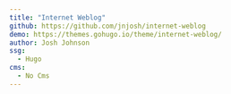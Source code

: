 ```yaml
---
title: "Internet Weblog"
github: https://github.com/jnjosh/internet-weblog
demo: https://themes.gohugo.io/theme/internet-weblog/
author: Josh Johnson
ssg:
  - Hugo
cms:
  - No Cms
---
```

